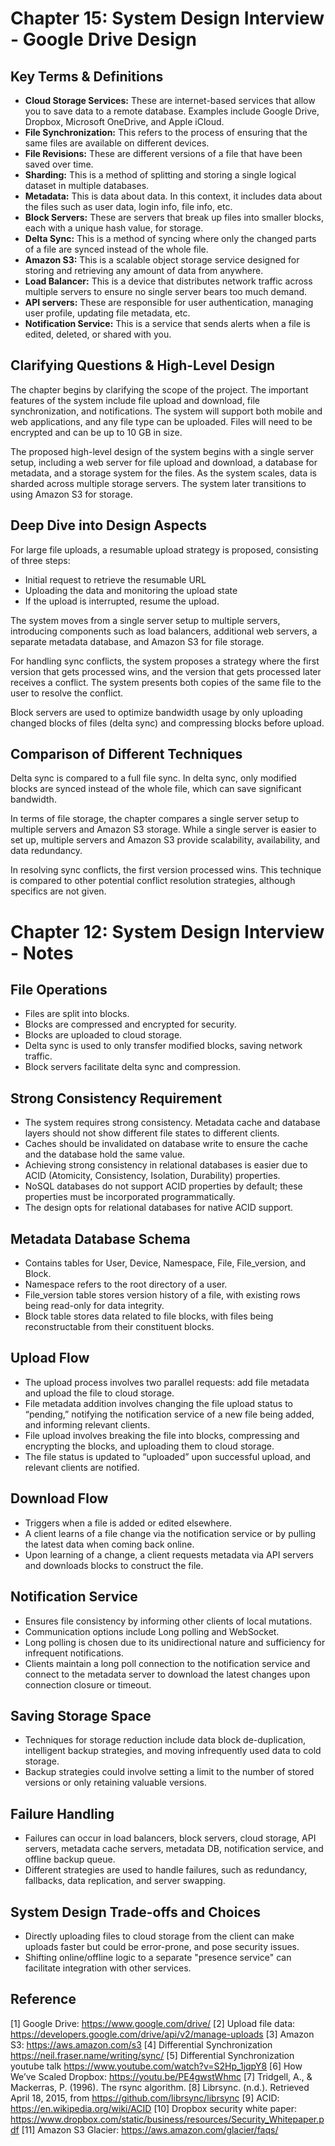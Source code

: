 # Chapter 15: System Design Interview - Google Drive Design

## Key Terms & Definitions

- **Cloud Storage Services:** These are internet-based services that allow you to save data to a remote database. Examples include Google Drive, Dropbox, Microsoft OneDrive, and Apple iCloud.
- **File Synchronization:** This refers to the process of ensuring that the same files are available on different devices.
- **File Revisions:** These are different versions of a file that have been saved over time.
- **Sharding:** This is a method of splitting and storing a single logical dataset in multiple databases.
- **Metadata:** This is data about data. In this context, it includes data about the files such as user data, login info, file info, etc.
- **Block Servers:** These are servers that break up files into smaller blocks, each with a unique hash value, for storage.
- **Delta Sync:** This is a method of syncing where only the changed parts of a file are synced instead of the whole file.
- **Amazon S3:** This is a scalable object storage service designed for storing and retrieving any amount of data from anywhere.
- **Load Balancer:** This is a device that distributes network traffic across multiple servers to ensure no single server bears too much demand.
- **API servers:** These are responsible for user authentication, managing user profile, updating file metadata, etc.
- **Notification Service:** This is a service that sends alerts when a file is edited, deleted, or shared with you.

## Clarifying Questions & High-Level Design

The chapter begins by clarifying the scope of the project. The important features of the system include file upload and download, file synchronization, and notifications. The system will support both mobile and web applications, and any file type can be uploaded. Files will need to be encrypted and can be up to 10 GB in size.

The proposed high-level design of the system begins with a single server setup, including a web server for file upload and download, a database for metadata, and a storage system for the files. As the system scales, data is sharded across multiple storage servers. The system later transitions to using Amazon S3 for storage.

## Deep Dive into Design Aspects

For large file uploads, a resumable upload strategy is proposed, consisting of three steps:

- Initial request to retrieve the resumable URL
- Uploading the data and monitoring the upload state
- If the upload is interrupted, resume the upload.

The system moves from a single server setup to multiple servers, introducing components such as load balancers, additional web servers, a separate metadata database, and Amazon S3 for file storage.

For handling sync conflicts, the system proposes a strategy where the first version that gets processed wins, and the version that gets processed later receives a conflict. The system presents both copies of the same file to the user to resolve the conflict.

Block servers are used to optimize bandwidth usage by only uploading changed blocks of files (delta sync) and compressing blocks before upload.

## Comparison of Different Techniques

Delta sync is compared to a full file sync. In delta sync, only modified blocks are synced instead of the whole file, which can save significant bandwidth.

In terms of file storage, the chapter compares a single server setup to multiple servers and Amazon S3 storage. While a single server is easier to set up, multiple servers and Amazon S3 provide scalability, availability, and data redundancy.

In resolving sync conflicts, the first version processed wins. This technique is compared to other potential conflict resolution strategies, although specifics are not given.

# Chapter 12: System Design Interview - Notes

## File Operations

- Files are split into blocks.
- Blocks are compressed and encrypted for security.
- Blocks are uploaded to cloud storage.
- Delta sync is used to only transfer modified blocks, saving network traffic.
- Block servers facilitate delta sync and compression.

## Strong Consistency Requirement

- The system requires strong consistency. Metadata cache and database layers should not show different file states to different clients.
- Caches should be invalidated on database write to ensure the cache and the database hold the same value.
- Achieving strong consistency in relational databases is easier due to ACID (Atomicity, Consistency, Isolation, Durability) properties.
- NoSQL databases do not support ACID properties by default; these properties must be incorporated programmatically.
- The design opts for relational databases for native ACID support.

## Metadata Database Schema

- Contains tables for User, Device, Namespace, File, File_version, and Block.
- Namespace refers to the root directory of a user.
- File_version table stores version history of a file, with existing rows being read-only for data integrity.
- Block table stores data related to file blocks, with files being reconstructable from their constituent blocks.

## Upload Flow

- The upload process involves two parallel requests: add file metadata and upload the file to cloud storage.
- File metadata addition involves changing the file upload status to “pending,” notifying the notification service of a new file being added, and informing relevant clients.
- File upload involves breaking the file into blocks, compressing and encrypting the blocks, and uploading them to cloud storage.
- The file status is updated to “uploaded” upon successful upload, and relevant clients are notified.

## Download Flow

- Triggers when a file is added or edited elsewhere.
- A client learns of a file change via the notification service or by pulling the latest data when coming back online.
- Upon learning of a change, a client requests metadata via API servers and downloads blocks to construct the file.

## Notification Service

- Ensures file consistency by informing other clients of local mutations.
- Communication options include Long polling and WebSocket.
- Long polling is chosen due to its unidirectional nature and sufficiency for infrequent notifications.
- Clients maintain a long poll connection to the notification service and connect to the metadata server to download the latest changes upon connection closure or timeout.

## Saving Storage Space

- Techniques for storage reduction include data block de-duplication, intelligent backup strategies, and moving infrequently used data to cold storage.
- Backup strategies could involve setting a limit to the number of stored versions or only retaining valuable versions.

## Failure Handling

- Failures can occur in load balancers, block servers, cloud storage, API servers, metadata cache servers, metadata DB, notification service, and offline backup queue.
- Different strategies are used to handle failures, such as redundancy, fallbacks, data replication, and server swapping.

## System Design Trade-offs and Choices

- Directly uploading files to cloud storage from the client can make uploads faster but could be error-prone, and pose security issues.
- Shifting online/offline logic to a separate "presence service" can facilitate integration with other services.

## Reference

[1] Google Drive: https://www.google.com/drive/
[2] Upload file data: https://developers.google.com/drive/api/v2/manage-uploads
[3] Amazon S3: https://aws.amazon.com/s3
[4] Differential Synchronization https://neil.fraser.name/writing/sync/
[5] Differential Synchronization youtube talk https://www.youtube.com/watch?v=S2Hp_1jqpY8
[6] How We’ve Scaled Dropbox: https://youtu.be/PE4gwstWhmc
[7] Tridgell, A., & Mackerras, P. (1996). The rsync algorithm.
[8] Librsync. (n.d.). Retrieved April 18, 2015, from https://github.com/librsync/librsync
[9] ACID: https://en.wikipedia.org/wiki/ACID
[10] Dropbox security white paper: https://www.dropbox.com/static/business/resources/Security_Whitepaper.pdf
[11] Amazon S3 Glacier: https://aws.amazon.com/glacier/faqs/
